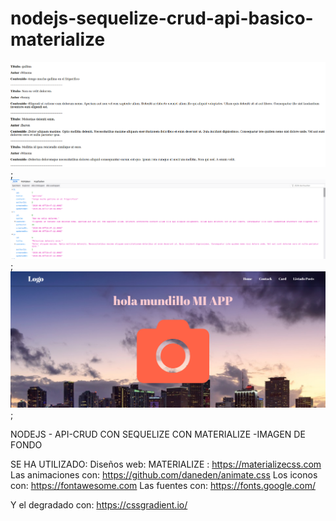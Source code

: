 # nodejs-sequelize-crud-api-basico-materialize

![Alt text](nodejs_sequelize1.png);
![Alt text](nodejs_sequelize3.png);
![Alt text](nodejs_sequelize2.png);

NODEJS - API-CRUD  CON SEQUELIZE  CON MATERIALIZE -IMAGEN DE FONDO 

SE HA UTILIZADO:
Diseños web: MATERIALIZE : https://materializecss.com 
Las animaciones con:  https://github.com/daneden/animate.css
Los iconos con:  https://fontawesome.com
Las fuentes con: https://fonts.google.com/

Y el degradado con: https://cssgradient.io/

